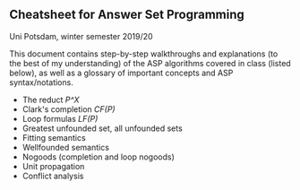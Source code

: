 ## Cheatsheet for Answer Set Programming

Uni Potsdam, winter semester 2019/20

This document contains step-by-step walkthroughs and explanations (to the best of my understanding) of the ASP algorithms covered in class (listed below), as well as a glossary of important concepts and ASP syntax/notations.

- The reduct *P^X*
- Clark's completion *CF(P)*
- Loop formulas *LF(P)*
- Greatest unfounded set, all unfounded sets
- Fitting semantics
- Wellfounded semantics
- Nogoods (completion and loop nogoods)
- Unit propagation
- Conflict analysis
